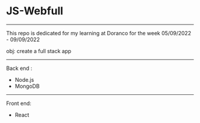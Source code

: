 # JS-Webfull

---

This repo is dedicated for my learning at Doranco for the week 05/09/2022 - 09/09/2022 

obj: create a full stack app

--- 
Back end : 
- Node.js
- MongoDB

---
Front end:
- React
